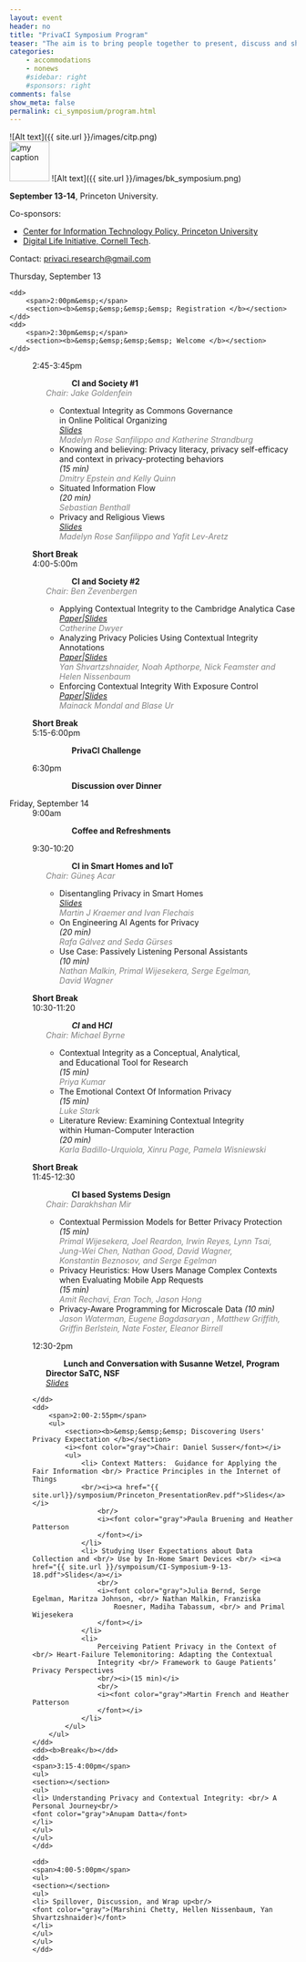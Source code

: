 ```yaml
---
layout: event
header: no
title: "PrivaCI Symposium Program"
teaser: "The aim is to bring people together to present, discuss and share ideas based on ongoing and completed projects drawing on CI as their underlying conception of privacy."
categories:
    - accommodations
    - nonews
    #sidebar: right
    #sponsors: right
comments: false
show_meta: false
permalink: ci_symposium/program.html
---
```

![Alt text]({{ site.url }}/images/citp.png)
<br/>
<img src="{{ site.url }}/images/DLI_logo.jpg" alt="my caption" style="height: 70px;"/>
![Alt text]({{ site.url }}/images/bk_symposium.png)


<!-- ## Call for Participation-->

<b>September 13-14</b>, Princeton University.

<!-- You can find directions information and accomodation options [here]({{ site.url }}/ci_symposium/accomodation.html). -->

Co-sponsors: <br/>
* [Center for Information Technology Policy, Princeton University](https://citp.princeton.edu) 
* [Digital Life Initiative, Cornell Tech](https://www.dli.tech.cornell.edu). <br/>

<!-- ### Symposium Chairs

[Marshini Chetty](https://www.marshini.net)(Princeton University) <br/>
[Helen Nissenbaum](https://nissenbaum.tech.cornell.edu) (Cornell Tech) <br/>
[Yan Shvartzshnaider](https://cs.nyu.edu/~yansh/) (NYU and Princeton University) <br/>
-->

<!-- The aim of the symposium is to foster communication among diverse communities of research and practice that have used the theory of contextual integrity as a framework to reason about, design and evaluate, craft regulation for, and generate formal logics for privacy.  After the success of a [half-day meeting in Fall 2017](http://privaci.info/event/ci_workshop/), we are excited to follow up with a more comprehensive  event to foster discussion across a broader spectrum of disciplines. The Symposium will feature a combination of invited and submitted works. -->


Contact: [privaci.research@gmail.com](mailto:privaci.research@gmail.com)

<dl class="agenda">
    <dt>Thursday, September 13</dt>

    <dd>
        <span>2:00pm&emsp;</span>
        <section><b>&emsp;&emsp;&emsp;&emsp; Registration </b></section>
    </dd>
    <dd>
        <span>2:30pm&emsp;</span>
        <section><b>&emsp;&emsp;&emsp;&emsp; Welcome </b></section>
    </dd>
   <dd>
       <span>2:45-3:45pm</span>
       <ul>
       <section><b>&emsp;&emsp;&emsp;  CI and Society #1</b><br/>
       <i><font color="gray">Chair:  Jake Goldenfein</font></i>
       </section>
       <ul>          
           <li>Contextual Integrity as Commons Governance <br/> in Online Political Organizing  <br/>  <i><a href="{{ site.url }}/symposium/SanfilippoStrandburgPrivaCI.pdf">Slides</a></i>
               <br/>
               <i><font color="gray">Madelyn Rose Sanfilippo and Katherine Strandburg  
               </font></i>
           </li>
           <li> Knowing and believing: Privacy literacy, privacy self-efficacy <br/> and context in  privacy-protecting behaviors  <br/><i>(15 min)</i>
               <br/>
               <i><font color="gray"> Dmitry Epstein and Kelly Quinn
               </font></i>
           </li>
           <li> Situated Information Flow <br/> <i>(20 min)</i>
               <br/>
               <i><font color="gray">Sebastian Benthall
               </font></i>
           </li>            
           <li>Privacy and Religious Views <br/><i><a href="{{ site.url }}/symposium/Privacy&Religion.pdf">Slides</a></i>
               <br/>
               <i><font color="gray">Madelyn Rose Sanfilippo and Yafit Lev-Aretz</font></i>
           </li>                       
           </ul>            
       </ul>
   </dd>
    <dd><b>Short Break</b></dd>
    <dd>
        <span>4:00-5:00m</span>      
        <ul>
            <section><b>&emsp;&emsp;&emsp; CI and Society #2 </b></section>
            <i><font color="gray">Chair: Ben Zevenbergen</font></i>
            <ul>
            <li>Applying Contextual Integrity to the Cambridge Analytica Case <br/> <i><a href="{{ site.url }}/symposium/6_Applying_the_Contextual_Integrity_Framework_to_Cambridge Analytica.pdf"> Paper</a>|<a href="({{ site.url }}/symposium/Cambridge Analytica and CI.pdf">Slides</a></i>
                <br/>
                <i><font color="gray">Catherine Dwyer
                </font></i>
              </li>            
                <li>Analyzing Privacy Policies Using Contextual Integrity Annotations <br/><i><a href="https://papers.ssrn.com/sol3/papers.cfm?abstract_id=3244876">Paper</a>|<a href="{{ site.url }}/symposium/CIPolicies.pdf">Slides</a></i>
                    <br/>
                    <i><font color="gray">Yan Shvartzshnaider, Noah Apthorpe, Nick Feamster and Helen Nissenbaum
                    </font></i>
                </li>     
                <li>Enforcing Contextual Integrity With Exposure Control         <br/><i><a href="{{ site.url }}/symposium/exposure-ci.pdf">Paper</a>|<a href="{{ site.url }}/symposium/ci-symposium-exposure-talk.pdf">Slides</a></i>
                    <br/>
                    <i><font color="gray">Mainack Mondal and Blase Ur</font></i>
                </li>                                                       
            </ul>
        </ul>
    </dd>  
    <dd><b>Short Break</b></dd>
    <dd>
        <span>5:15-6:00pm</span>
        <ul>
            <section><b>&emsp;&emsp;&emsp; PrivaCI Challenge </b></section>
            <!-- <li><font color="gray">Participants</font></li> -->
        </ul>
    </dd>
    <dd>
        <span>6:30pm</span>
        <ul>
            <section><b>&emsp;&emsp;&emsp; Discussion over Dinner</b></section>
        </ul>
    </dd>
    <dt>Friday, September 14</dt>
    <dd>
        <span>9:00am</span>
        <ul>
            <section><b>&emsp;&emsp;&emsp; Coffee and Refreshments</b></section>
        </ul>
    </dd>
    <dd>
        <span>9:30-10:20&emsp;</span>
        <ul>
            <section><b>&emsp;&emsp;&emsp; CI in Smart Homes and IoT </b></section>
            <i><font color="gray">Chair: Güneş Acar </font></i>
            <ul>
            <li> Disentangling Privacy in Smart Homes <br/><i><a href="{{ site.url }}/symposium/Disentangling_in_Smart_Homes.pdf">Slides</a></i>
                    <br/>
                    <i><font color="gray">Martin J Kraemer and Ivan Flechais <br/> </font></i>
                </li>
                <li>On Engineering AI Agents for Privacy <br/><i>(20 min)</i>
                    <br/>
                    <i><font color="gray">Rafa Gálvez and Seda Gürses
                    </font></i>
                </li>
                <li>Use Case: Passively Listening Personal Assistants  
                    <br/><i>(10 min)</i><br/>
                    <i><font color="gray">Nathan Malkin, Primal Wijesekera, Serge Egelman, <br/> David Wagner
                        <br/></font></i>
                </li>
            </ul>
        </ul>
    </dd>    
    <dd><b>Short Break</b></dd>
    <dd>
        <span>10:30-11:20</span>
        <ul>
            <section><b>&emsp;&emsp;&emsp; <i>CI</i> and H<i>CI</i> </b></section>
            <i><font color="gray">Chair: Michael Byrne</font></i>
            <ul>
                <li> Contextual Integrity as a Conceptual, Analytical,<br/> and Educational Tool for Research <br/> <i>(15 min)</i>
                    <br/>
                    <i><font color="gray">Priya Kumar</font></i>
                </li>
                <li>The Emotional Context Of Information Privacy <br/> <i>(15 min)</i>
                <br/>
                <i><font color="gray"> Luke Stark </font></i>
                </li>                                
                <!-- <li>Addressing Conceptual Gaps  in Pervasive Data Research Ethics: <br/> An Application of Contextual Integrity <br/> <i>(15 min)</i>
                    <br/>
                    <i><font color="gray"> Michael Zimmer </font></i>
                </li> -->
                <li>Literature Review: Examining Contextual Integrity<br/> within Human-Computer Interaction <br/><i>(20 min)</i>
                <br/>
                <i><font color="gray">Karla Badillo-Urquiola, Xinru Page,
                Pamela Wisniewski
                </font></i>
                </li>                
            </ul>
        </ul>
    </dd>
    <dd><b>Short Break</b></dd>
    <dd>
        <span>11:45-12:30</span>
        <ul>
        <section><b>&emsp;&emsp;&emsp; CI based Systems Design </b></section>
        <i><font color="gray">Chair: Darakhshan Mir</font></i>
        <ul>
            <li> Contextual Permission Models for Better Privacy Protection <br/><i>(15 min)</i>
                <br/>
                <i><font color="gray">Primal Wijesekera, Joel Reardon, Irwin Reyes, Lynn Tsai, <br/> Jung-Wei Chen,
                    Nathan Good, David Wagner, <br/> Konstantin Beznosov, and Serge Egelman</font></i>
            </li>
            <li>Privacy Heuristics: How Users Manage Complex Contexts <br/> when Evaluating Mobile App Requests <br/><i>(15 min)</i>
                <br/>
                <i><font color="gray">Amit Rechavi, Eran Toch, Jason Hong
                </font></i>
            </li>
            <li> Privacy-Aware Programming for Microscale Data <i>(10 min)</i>
                <br/>
                <i><font color="gray"> Jason Waterman, Eugene Bagdasaryan , Matthew Griffith,<br/> Griffin
                    Berlstein, Nate Foster, Eleanor Birrell
                </font></i>
            </li>
        </ul>
        </ul>
    </dd>    
    <dd>
        <span>12:30-2pm</span>
        <ul>
            <section><b>&emsp;&emsp; Lunch and Conversation with Susanne Wetzel, Program Director SaTC, NSF </b><br/><i> <a href = "{{site.url}}/sympoisum/Wetzel_ContextIntegr2018.pdf">Slides</a></i></section>                     
        </ul>
          
    </dd>
    <dd>
        <span>2:00-2:55pm</span>
        <ul>
            <section><b>&emsp;&emsp;&emsp; Discovering Users' Privacy Expectation </b></section>
            <i><font color="gray">Chair: Daniel Susser</font></i>
            <ul>
                <li> Context Matters:  Guidance for Applying the Fair Information <br/> Practice Principles in the Internet of Things
                <br/><i><a href="{{ site.url}}/symposium/Princeton_PresentationRev.pdf">Slides</a></i>
                    <br/>
                    <i><font color="gray">Paula Bruening and Heather Patterson
                    </font></i>
                </li>
                <li> Studying User Expectations about Data Collection and <br/> Use by In-Home Smart Devices <br/> <i><a href="{{ site.url }}/sympoisum/CI-Symposium-9-13-18.pdf">Slides</a></i>
                    <br/>
                    <i><font color="gray">Julia Bernd, Serge Egelman, Maritza Johnson, <br/> Nathan Malkin, Franziska
                        Roesner, Madiha Tabassum, <br/> and Primal Wijesekera
                    </font></i>
                </li>
                <li>
                    Perceiving Patient Privacy in the Context of <br/> Heart-Failure Telemonitoring: Adapting the Contextual
                    Integrity <br/> Framework to Gauge Patients’ Privacy Perspectives
                    <br/><i>(15 min)</i>
                    <br/>
                    <i><font color="gray">Martin French and Heather Patterson
                    </font></i>
                </li>
            </ul>
        </ul>
    </dd>   
    <dd><b>Break</b></dd>
    <dd>
    <span>3:15-4:00pm</span>
    <ul>
    <section></section>
    <ul>
    <li> Understanding Privacy and Contextual Integrity: <br/> A Personal Journey<br/>
    <font color="gray">Anupam Datta</font>
    </li>
    </ul>
    </ul>
    </dd>      
    
    <dd>
    <span>4:00-5:00pm</span>
    <ul>
    <section></section>
    <ul>
    <li> Spillover, Discussion, and Wrap up<br/>
    <font color="gray">(Marshini Chetty, Hellen Nissenbaum, Yan Shvartzshnaider)</font>
    </li>
    </ul>
    </ul>
    </dd> 
</dl>
